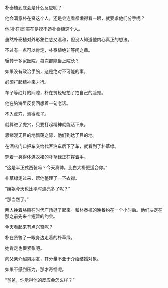 朴泰植到底会是什么反应呢？

他会满意朴在贤这个人，还是会连看都懒得看一眼，就要求他们分手呢？

他[朴在贤]实在是摸不透朴泰植这个人。

虽然朴泰植对外形象仁慈又温和，但没人知道他内心真正的想法。

不过有一点可以肯定，朴泰植绝非等闲之辈。

辗转于多家医院，每次都能当上院长？

如果没有政治手腕，这是绝对不可能的事。

必须打起精神来才行。

车子等红灯的间隙，朴在贤轻轻拍了拍自己的脸颊。

他在脑海里反复回想着一句老话。

不入虎穴，焉得虎子。

就算进了虎穴，只要打起精神就能活下来。

思绪漫无目的地飘荡之际，他们到达了目的地。

在酒店门口把车交给代客泊车后下了车，就看到了朴草绿。

穿着一身得体连衣裙的朴草绿正在挥着手。

“这是半正式西装吗？今天真帅。比白大褂更适合你。”

朴草绿走过来，帮他整理了一下衣襟。

“姐姐今天也比平时漂亮多了呢？”

“那当然了。”

两人挽着胳膊在时代广场逛了起来。和朴泰植的晚餐约在一个小时后。他们决定在那之前先来个短暂的约会。

今天看起来有点兴奋呢？

朴在贤瞥了一眼身边走着的朴草绿。

她肯定也很紧张吧。

向父亲介绍男朋友，其分量不亚于介绍结婚对象。

如果不感到压力，那才奇怪呢。

“爸爸，你觉得他的反应会怎么样？”